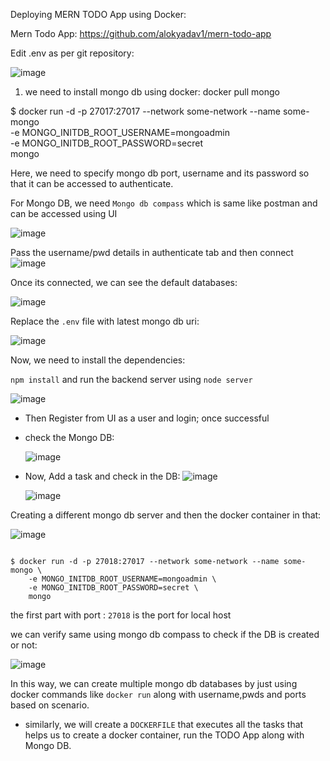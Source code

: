 
Deploying MERN TODO App using Docker:

Mern Todo App: https://github.com/alokyadav1/mern-todo-app

Edit .env as per git repository:

![image](https://github.com/balajisomasale/Complete-DevOps-Course/assets/35003840/195da511-e702-4606-ab64-1e480c10864c)

1) we need to install mongo db using docker: docker pull mongo

$ docker run -d -p 27017:27017 --network some-network --name some-mongo \
	-e MONGO_INITDB_ROOT_USERNAME=mongoadmin \
	-e MONGO_INITDB_ROOT_PASSWORD=secret \
	mongo

Here, we need to specify mongo db port, username and its password so that it can be accessed to authenticate.

For Mongo DB, we need `Mongo db compass` which is same like postman and can be accessed using UI

![image](https://github.com/balajisomasale/Complete-DevOps-Course/assets/35003840/c46297dc-9bf5-46ce-a73c-bce4200645fa)

Pass the username/pwd details in authenticate tab and then connect 
![image](https://github.com/balajisomasale/Complete-DevOps-Course/assets/35003840/829bde4e-dbe8-4e6c-b21d-07d08b84c335)

Once its connected, we can see the default databases:

![image](https://github.com/balajisomasale/Complete-DevOps-Course/assets/35003840/9f09fae5-5eca-46a8-ab26-ab803c692b53)

Replace the `.env` file with latest mongo db uri: 

![image](https://github.com/balajisomasale/Complete-DevOps-Course/assets/35003840/f79c99dd-6d41-485e-abe2-2cbdfae28886)

Now, we need to install the dependencies:

`npm install` and run the backend server using `node server`

![image](https://github.com/balajisomasale/Complete-DevOps-Course/assets/35003840/84f2fdb2-4576-481a-bb69-5e5425a1ee82)

- Then Register from UI as a user and login; once successful
- check the Mongo DB:

	![image](https://github.com/balajisomasale/Complete-DevOps-Course/assets/35003840/735d1cf8-1812-48ab-9474-ce17215ec9c3)

- Now, Add a task and check in the DB:
	![image](https://github.com/balajisomasale/Complete-DevOps-Course/assets/35003840/bff8ab6e-ee3f-4430-9a20-c7183b67097e)

 	![image](https://github.com/balajisomasale/Complete-DevOps-Course/assets/35003840/9587a01b-bb1d-4574-be1e-93d1fca01c1e)

Creating a different mongo db server and then the docker container in that:

![image](https://github.com/balajisomasale/Complete-DevOps-Course/assets/35003840/5807a44f-5b52-4f86-bdb9-5232a12c25f4)


```

$ docker run -d -p 27018:27017 --network some-network --name some-mongo \
	-e MONGO_INITDB_ROOT_USERNAME=mongoadmin \
	-e MONGO_INITDB_ROOT_PASSWORD=secret \
	mongo
```
the first part with port : `27018` is the port for local host 

we can verify same using mongo db compass to check if the DB is created or not:

![image](https://github.com/balajisomasale/Complete-DevOps-Course/assets/35003840/b34542fd-c2c1-4786-b4f1-440feeb33e73)


In this way, we can create multiple mongo db databases by just using docker commands like `docker run` along with username,pwds and ports based on scenario. 
- similarly, we will create a `DOCKERFILE` that executes all the tasks that helps us to create a docker container, run the TODO App along with Mongo DB.


